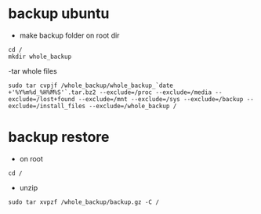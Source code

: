 # backup ubuntu
- make backup folder on root dir
```
cd /
mkdir whole_backup
```
-tar whole files
```
sudo tar cvpjf /whole_backup/whole_backup_`date +'%Y%m%d_%H%M%S'`.tar.bz2 --exclude=/proc --exclude=/media --exclude=/lost+found --exclude=/mnt --exclude=/sys --exclude=/backup --exclude=/install_files --exclude=/whole_backup /
```

# backup restore
- on root
```
cd /
```
- unzip
```
sudo tar xvpzf /whole_backup/backup.gz -C /
```

